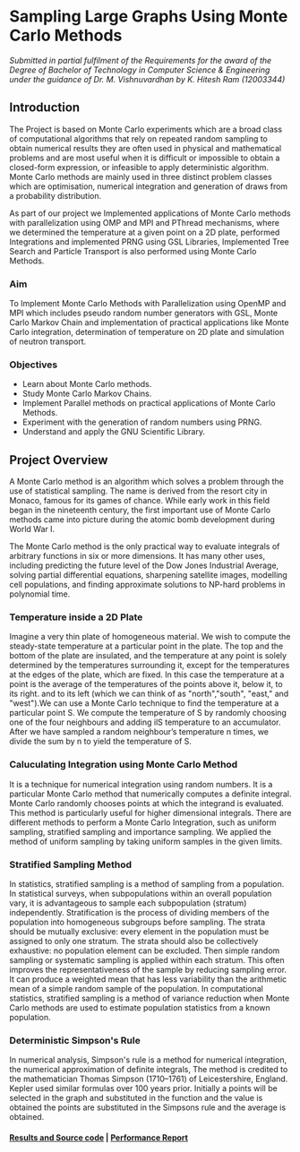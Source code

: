 # Sampling Large Graphs Using Monte Carlo Methods
*Submitted in partial fulfilment of the Requirements for the award of the Degree of Bachelor of Technology in Computer Science & Engineering under the guidance of Dr. M. Vishnuvardhan
by
K. Hitesh Ram (12003344)*

## Introduction
The Project is based on Monte Carlo experiments which are a broad class of computational algorithms that rely on repeated random sampling to obtain numerical results they are often used in physical and mathematical problems and are most useful when it is difficult or impossible to obtain a closed-form expression, or infeasible to apply deterministic algorithm. Monte Carlo methods are mainly used in three distinct problem classes which are optimisation, numerical integration and generation of draws from a probability distribution.

As part of our project we Implemented applications of Monte Carlo methods with parallelization using OMP and MPI and PThread mechanisms, where we determined the temperature at a given point on a 2D plate, performed Integrations and implemented PRNG using GSL Libraries, Implemented Tree Search and Particle Transport is also performed using Monte Carlo Methods.

### Aim
To Implement Monte Carlo Methods with Parallelization using OpenMP and MPI which includes pseudo random number generators with GSL, Monte Carlo Markov Chain and implementation of practical applications like Monte Carlo integration, determination of temperature on 2D plate and simulation of neutron transport.

### Objectives
- Learn about Monte Carlo methods.
- Study Monte Carlo Markov Chains.
- Implement Parallel methods on practical applications of Monte Carlo Methods.
- Experiment with the generation of random numbers using PRNG.
- Understand and apply the GNU Scientific Library.

## Project Overview
A Monte Carlo method is an algorithm which solves a problem through the use of statistical sampling. The name is derived from the resort city in Monaco, famous for its games of chance. While early work in this field began in the nineteenth century, the first important use of Monte Carlo methods came into picture during the atomic bomb development during World War I.

The Monte Carlo method is the only practical way to evaluate integrals of arbitrary functions in six or more dimensions. It has many other uses, including predicting the future level of the Dow Jones Industrial Average, solving partial differential equations, sharpening satellite images, modelling cell populations, and finding approximate solutions to NP-hard problems in polynomial time.

### Temperature inside a 2D Plate
Imagine a very thin plate of homogeneous material. We wish to compute the steady-state temperature at a particular point in the plate. The top and the bottom of the plate are insulated, and the temperature at any point is solely determined by the temperatures surrounding it, except for the temperatures at the edges of the plate, which are fixed.
In this case the temperature at a point is the average of the temperatures of the points above it, below it, to its right. and to its left (which we can think of as "north","south", "east," and "west").We can use a Monte Carlo technique to find the temperature at a particular point S. We compute the temperature of S by randomly choosing one of the four neighbours and adding ilS temperature to an accumulator. After we have sampled a random neighbour’s temperature n times, we divide the sum by n to yield the temperature of S.

### Caluculating Integration using Monte Carlo Method  
It is a technique for numerical integration using random numbers. It is a particular Monte Carlo method that numerically computes a definite integral. Monte Carlo randomly chooses points at which the integrand is evaluated. This method is particularly useful for higher dimensional integrals. There are different methods to perform a Monte Carlo Integration, such as uniform sampling, stratified sampling and importance sampling. We applied the method of uniform sampling by taking uniform samples in the given limits.

### Stratified Sampling Method
In statistics, stratified sampling is a method of sampling from a population. In statistical surveys, when subpopulations within an overall population vary, it is advantageous to sample each subpopulation (stratum) independently. Stratification is the process of dividing members of the population into homogeneous subgroups before sampling. The strata should be mutually exclusive: every element in the population must be assigned to only one stratum. The strata should also be collectively exhaustive: no population element can be excluded. Then simple random sampling or systematic sampling is applied within each stratum. This often improves the representativeness of the sample by reducing sampling error. It can produce a weighted mean that has less variability than the arithmetic mean of a simple random sample of the population. In computational statistics, stratified sampling is a method of variance reduction when Monte Carlo methods are used to estimate population statistics from a known population.

### Deterministic Simpson's Rule 
In numerical analysis, Simpson's rule is a method for numerical integration, the numerical approximation of definite integrals, The method is credited to the mathematician Thomas Simpson (1710–1761) of Leicestershire, England. Kepler used similar formulas over 100 years prior. Initially a points will be selected in the graph and substituted in the function and the value is obtained the points are substituted in the Simpsons rule and the average is obtained.

#### <a href="https://github.com/hiteshram/Sampling-Large-Graphs-Using-Monte-Carlo-Methods/blob/master/pp_documentation.pdf" target="_blank">Results and Source code</a> | <a href="https://github.com/hiteshram/Sampling-Large-Graphs-Using-Monte-Carlo-Methods/blob/master/performance_evaluation.pdf" target="_blank"> Performance Report </a>
